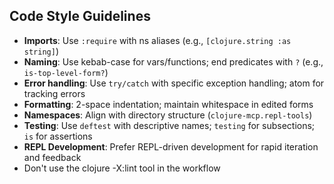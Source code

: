 ## Code Style Guidelines
- **Imports**: Use `:require` with ns aliases (e.g., `[clojure.string :as string]`)
- **Naming**: Use kebab-case for vars/functions; end predicates with `?` (e.g., `is-top-level-form?`)
- **Error handling**: Use `try/catch` with specific exception handling; atom for tracking errors
- **Formatting**: 2-space indentation; maintain whitespace in edited forms
- **Namespaces**: Align with directory structure (`clojure-mcp.repl-tools`)
- **Testing**: Use `deftest` with descriptive names; `testing` for subsections; `is` for assertions
- **REPL Development**: Prefer REPL-driven development for rapid iteration and feedback
- Don't use the clojure -X:lint tool in the workflow
